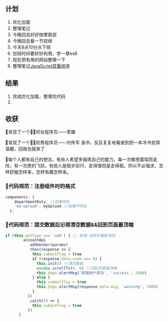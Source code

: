 ## 计划

1. 优化加载
2. 整理笔记
3. 今晚回去好好按摩肩部
4. 今晚回去看一节视频
5. 今天8点10分点下班
6. 加班时间要好好利用，学一章es6
7. 现在把有用的网站整理一下
8. 整理笔记[JavaScript双重排序](https://www.cnblogs.com/JamelAr/p/12011444.html)

## 结果

1. 完成优化加载，整理完代码
2. 

## 收获

:gem:发现了一个🐂🍺的女程序员——羡辙

:gem:发现了一个🐂🍺的男程序员——刘传军  温书，反反复复地看直到把一本冷书变得温暖，回报也就来了

:gem:每个人都有自己的想法，有些人希望多锻炼自己的能力，每一次都想着铤而走险，有一次质的飞跃。有些人是稳步前行，走得慢但是走得稳。所以不必强求，怎样舒服怎样来，怎样有趣怎样来。

### :gem:代码规范：注册组件时的格式

```js
components: {
    departmentDuty, //如果同名
    'my-upload': myUpload //如果不同名
  },
```
### :gem:代码规范：提交数据后记得清空数据&&回到页面最顶端
```js
if (this.getType === 'add') { // 新增-保存并重新添加
        accountApi
          .addmenber(params)
          .then(response => {
            this.submitFlag = true
            if (response.data.code === 0) {
              this.init() //清空数据
              window.scrollTo(0, 0) //回到页面最顶端
              this.$ego.alertMsg('新建用户成功', 'success', 2000)
            } else {
              this.submitFlag = true
              this.$ego.alertMsg(response.data.msg, 'warning', 2000)
            }
          })
          .catch(() => {
            this.submitFlag = true
          })
      }
      
```

